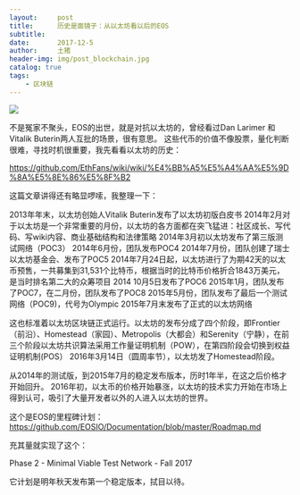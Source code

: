 ```yaml
---
layout:     post
title:      历史是面镜子：从以太坊看以后的EOS
subtitle:   
date:       2017-12-5
author:     土猪
header-img: img/post_blockchain.jpg
catalog: true
tags:
    - 区块链
---
```



![](https://steemitimages.com/DQmUxdm3VUmMWNSXyU4ZxSwAkxtrzrw1qAr9T4V45oigQA1/image.png)

不是冤家不聚头，EOS的出世，就是对抗以太坊的，曾经看过Dan Larimer 和Vitalik Buterin两人互批的场景，很有意思。
这些代币的价值不像股票，量化判断很难，寻找时机很重要，我先看看以太坊的历史：

https://github.com/EthFans/wiki/wiki/%E4%BB%A5%E5%A4%AA%E5%9D%8A%E5%8E%86%E5%8F%B2

这篇文章讲得还有略显啰嗦，我整理一下：

2013年年末，以太坊创始人Vitalik Buterin发布了以太坊初版白皮书
2014年2月对于以太坊是一个非常重要的月份，以太坊的各方面都在突飞猛进：社区成长、写代码、写wiki内容、商业基础结构和法律策略
2014年3月初以太坊发布了第三版测试网络（POC3）
2014年6月份，团队发布POC4
2014年7月份，团队创建了瑞士以太坊基金会、发布了POC5
2014年7月24日起，以太坊进行了为期42天的以太币预售，一共募集到31,531个比特币，根据当时的比特币价格折合1843万美元，是当时排名第二大的众筹项目
2014 10月5日发布了POC6
2015年1月，团队发布了POC7，在二月份，团队发布了POC8
2015年5月份，团队发布了最后一个测试网络（POC9)，代号为Olympic
2015年7月末发布了正式的以太坊网络

这也标准着以太坊区块链正式运行。以太坊的发布分成了四个阶段，即Frontier（前沿）、Homestead（家园）、Metropolis（大都会）和Serenity（宁静），在前三个阶段以太坊共识算法采用工作量证明机制（POW），在第四阶段会切换到权益证明机制(POS）
2016年3月14日（圆周率节），以太坊发了Homestead阶段。

从2014年的测试版，到2015年7月的稳定发布版本，历时1年半，在这之后价格才开始回升。
2016年初，以太币的价格开始暴涨，以太坊的技术实力开始在市场上得到认可，吸引了大量开发者以外的人进入以太坊的世界。

这个是EOS的里程碑计划：
https://github.com/EOSIO/Documentation/blob/master/Roadmap.md

充其量就实现了这个：

Phase 2 - Minimal Viable Test Network - Fall 2017

它计划是明年秋天发布第一个稳定版本，拭目以待。